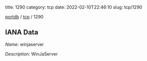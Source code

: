 title: 1290
category: tcp
date: 2022-02-10T22:46:10
slug: tcp/1290

[portdb](/) / [tcp](/category/tcp.html) / 1290


## IANA Data

_Name:_ winjaserver

_Description:_ WinJaServer


